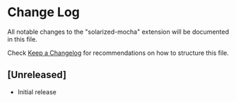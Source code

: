 # Change Log

All notable changes to the "solarized-mocha" extension will be documented in this file.

Check [Keep a Changelog](http://keepachangelog.com/) for recommendations on how to structure this file.

## [Unreleased]

- Initial release
